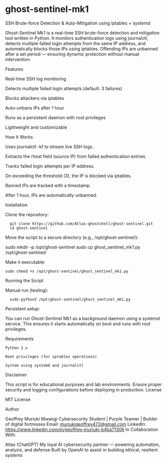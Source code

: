 # ghost-sentinel-mk1
SSH Brute-force Detection &amp; Auto-Mitigation using iptables + systemd


Ghost-Sentinel Mk1 is a real-time SSH brute-force detection and mitigation tool written in Python. It monitors authentication logs using journalctl, detects multiple failed login attempts from the same IP address, and automatically blocks those IPs using iptables. Offending IPs are unbanned after a set period — ensuring dynamic protection without manual intervention.

Features

 Real-time SSH log monitoring

 Detects multiple failed login attempts (default: 3 failures)

 Blocks attackers via iptables

 Auto-unbans IPs after 1 hour

 Runs as a persistent daemon with root privileges

 Lightweight and customizable

How It Works

 Uses journalctl -kf to stream live SSH logs.

 Extracts the rhost field (source IP) from failed authentication entries.

 Tracks failed login attempts per IP address.

 On exceeding the threshold (3), the IP is blocked via iptables.

 Banned IPs are tracked with a timestamp.

 After 1 hour, IPs are automatically unbanned.

Installation

 Clone the repository:

      git clone https://github.com/Atlas-ghostshell/ghost-sentinel.git
      cd ghost-sentinel

Move the script to a secure directory (e.g., /opt/ghost-sentinel/):

sudo mkdir -p /opt/ghost-sentinel
sudo cp ghost_sentinel_mk1.py /opt/ghost-sentinel/

Make it executable:

    sudo chmod +x /opt/ghost-sentinel/ghost_sentinel_mk1.py

Running the Script

Manual run (testing):

      sudo python3 /opt/ghost-sentinel/ghost_sentinel_mk1.py

Persistent setup:

You can run Ghost-Sentinel Mk1 as a background daemon using a systemd service. This ensures it starts automatically on boot and runs with root privileges.

Requirements

    Python 3.x

    Root privileges (for iptables operations)

    System using systemd and journalctl

Disclaimer

This script is for educational purposes and lab environments. Ensure proper security and logging configurations before deploying in production.
License

MIT License

Author

Geoffrey Muriuki Mwangi
Cybersecurity Student | Purple Teamer | Builder of digital fortresses
Email: muriukigeoffrey472@gmail.com
LinkedIn: https://www.linkedin.com/in/geoffrey-muriuki-b4ba71306
In Collaboration With:

Atlas (ChatGPT)
My loyal AI cybersecurity partner — powering automation, analysis, and defense
Built by OpenAI to assist in building ethical, resilient systems
